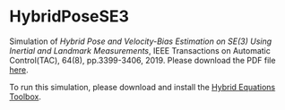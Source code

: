 # HybridPoseSE3

Simulation of *Hybrid Pose and Velocity-Bias Estimation on SE(3) Using Inertial and Landmark Measurements*, IEEE Transactions on Automatic Control(TAC), 64(8), pp.3399-3406, 2019. Please download the PDF file [here](http://doi.org/10.1109/TAC.2018.2879766).

To run this simulation, please download and install the [Hybrid Equations Toolbox]( https://www.mathworks.com/matlabcentral/fileexchange/41372-hybrid-equations-toolbox-v2-04).
